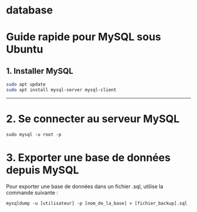 # database
# Guide rapide pour MySQL sous Ubuntu

## 1. **Installer MySQL**

```bash
sudo apt update
sudo apt install mysql-server mysql-client
```
---
# 2. Se connecter au serveur MySQL
```
sudo mysql -u root -p
```
# 3. Exporter une base de données depuis MySQL

Pour exporter une base de données dans un fichier .sql, utilise la commande suivante :

```
mysqldump -u [utilisateur] -p [nom_de_la_base] > [fichier_backup].sql
```
